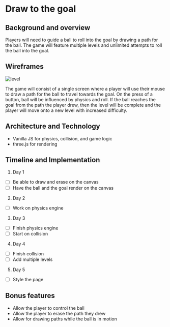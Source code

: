 # Draw to the goal

## Background and overview

Players will need to guide a ball to roll into the goal by
drawing a path for the ball.  The game will feature multiple
levels and unlimited attempts to roll the ball into the goal.

## Wireframes

![level](https://imgur.com/4mgwBaj.png)

The game will consist of a single screen where a player will
use their mouse to draw a path for the ball to travel towards
the goal.  On the press of a button, ball will be influenced by
physics and roll. If the ball reaches the goal from the path
the player drew, then the level will be complete and the player will move onto a new level with increased difficulty.

## Architecture and Technology

* Vanilla JS for physics, collision, and game logic
* three.js for rendering

## Timeline and Implementation

1. Day 1
- [ ] Be able to draw and erase on the canvas
- [ ] Have the ball and the goal render on the canvas

2. Day 2
- [ ] Work on physics engine

3. Day 3
- [ ] Finish physics engine
- [ ] Start on collision

4. Day 4
- [ ] Finish collision
- [ ] Add multiple levels

5. Day 5
- [ ] Style the page

## Bonus features

* Allow the player to control the ball
* Allow the player to erase the path they drew
* Allow for drawing paths while the ball is in motion

